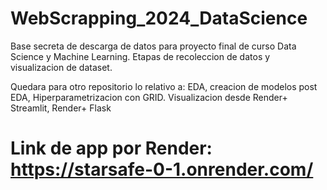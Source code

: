 # WebScrapping_2024_DataScience
Base secreta de descarga de datos para proyecto final de curso Data Science y Machine Learning.
Etapas de recoleccion de datos y visualizacion de dataset.

Quedara para otro repositorio lo relativo a:
EDA, creacion de modelos post EDA, Hiperparametrizacion con GRID.
Visualizacion desde Render+ Streamlit, Render+ Flask

# Link de app por Render: https://starsafe-0-1.onrender.com/